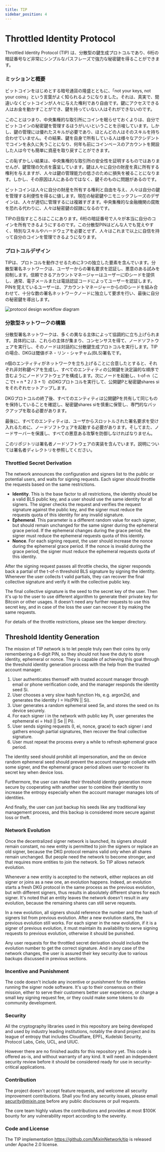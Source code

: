 ```yaml
---
title: TIP
sidebar_position: 4
---
```


# Throttled Identity Protocol

Throttled Identity Protocol (TIP) は、分散型の鍵生成プロトコルであり、6桁の暗証番号など非常にシンプルなパスフレーズで強力な秘密鍵を得ることができます。


### ミッションと概要

ビットコインをはじめとする暗号通貨の隆盛とともに、「not your keys, not your coins」という言葉がよく知られるようになりました。それは、真実で、間違いなくビットコインが人々に与えた権利であり自由です。鍵にアクセスできる人はお金を動かすことができ、鍵を持っていない人はそれができないのです。

このことはつまり、中央集権的な取引所にコインを眠らせておくよりは、自分でビットコインの秘密鍵を管理するほうがいいということを示唆しています。しかし、鍵の管理には優れたスキルが必要であり、ほとんどの人はそのスキルを持ち合わせていません。その結果、鍵を自身で所有している人は様々なアクシデントでコインを永久に失うことになり、何年も前にコインベースのアカウントを開設した人は今でも簡単に資産を取り戻すことができます。

この恥ずかしい結果は、中央集権的な取引所の安全性を証明するものではありませんが、鍵管理の欠点を露呈しています。鍵は人々に自分の財産を真に所有する権利を与えますが、人々は鍵の管理能力の低さのために損失を被ることになります。しかし、その原因は人にあるのではなく、鍵そのものに問題があるのです。

ビットコインは人々に自分の財産を所有する権利と自由を与え、人々は自分の鍵を管理する利便性を得るに値します。現在の秘密鍵やニモニックフレーズのデザインは、人々が適切に管理するには複雑すぎます。中央集権的な金融機関の腐敗を恐れる代わりに、人々は秘密鍵の奴隷になるのです。

TIPの目指すところはここにあります。6桁の暗証番号で人々が本当に自分のコインを所有できるようにするのです。この分散型PINはどんな人でも覚えやすく、特別なスキルやハードウェアを必要とせず、人々はこれまで以上に自信を持って自分のコインを管理できるようになります。

### プロトコルデザイン

TIPは、プロトコルを動作させるために3つの独立した要素を含んでいます。分散型署名ネットワークは、ユーザーからの署名要求を認証し、悪意のある試みを抑制します。信頼できるアカウントマネージャーはユーザーにIDシードを提供し、通常、電子メールまたは電話認証コードによってユーザーを認証します。PINを覚えているユーザーは、アカウントマネージャーからのIDシードを組み合わせて、十分な数の署名ネットワークノードに独立して要求を行い、最後に自分の秘密鍵を導出します。

![protocol design workflow diagram](./workflow.jpg)

### 分散型ネットワークの構築

分散型署名ネットワークは、多くの異なる主体によって協調的に立ち上げられます。具体的には、これらの主体が集まり、コンセンサスを得て、ノードソフトウェアを実行し、そのノードは対話的に分散鍵生成プロトコルを実行します。TIPの場合、DKGは閾値ボネ・リン・シャチャム(BLS)署名です。

n個のエンティティがネットワークを立ち上げることに合意したとすると、それぞれ非対称鍵ペアを生成し、すべてのエンティティの公開鍵を決定論的な順序で含むようにノードソフトウェアを構成します。次にノードを起動し、t-of-n（ここでt = n * 2 / 3 + 1）のDKGプロトコルを実行して、公開鍵Pと秘密鍵shares siをそれぞれセットアップします。

DKGプロトコルの終了後、すべてのエンティティは公開鍵Pを共有して同じものを保持していることを確認し、秘密鍵shares siを慎重に保管し、専門的なバックアップを取る必要があります。

最後に、すべてのエンティティは、ユーザからスロットルされた署名要求を受け入れるために、ノードソフトウェアを起動する必要があります。そしてまた、ノードサーバーを保護し、すべての悪意ある攻撃を防御しなければなりません。

このリポジトリは署名者ノードソフトウェアの実装を含んでいます。説明については署名者ディレクトリを参照してください。

### Throttled Secret Derivation

The network announces the configuration and signers list to the public or potential users, and waits for signing requests. Each signer should throttle the requests based on the same restrictions.

- **Identity**. This is the base factor to all restrictions, the identity should be a valid BLS public key, and a user should use the same identity for all signers. The signer checks the request and verifies the request signature against the public key, and the signer must reduce the requests quota of this identity for any invalid signature.
- **Ephemeral**. This parameter is a different random value for each signer, but should remain unchanged for the same signer during the ephemeral grace period. If the ephemeral changes during the grace period, the signer must reduce the ephemeral requests quota of this identity.
- **Nonce**. For each signing request, the user should increase the nonce during the ephemeral grace period. If the nonce is invalid during the grace period, the signer must reduce the ephemeral requests quota of this identity.

After the signing request passes all throttle checks, the signer responds back a partial of the t-of-n threshold BLS signature by signing the identity. Whenever the user collects t valid partials, they can recover the final collective signature and verify it with the collective public key.

The final collective signature is the seed to the secret key of the user. Then it's up to the user to use different algorithm to generate their private key for Bitcoin or other usages. It doesn't need any further requests to use this secret key, and in case of the loss the user can recover it by making the same requests.

For details of the throttle restrictions, please see the keeper directory.

## Threshold Identity Generation

The mission of TIP network is to let people truly own their coins by only remembering a 6-digit PIN, so they should not have the duty to store identity, ephemeral or nonce. They is capable of achieving this goal through the threshold identity generation process with the help from the trusted account manager.


1. User authenticates themself with trusted account manager through email or phone verification code, and the manager responds the identity seed Si.
2. User chooses a very slow hash function Hs, e.g. argon2id, and generates the identity I = Hs(PIN || Si).
3. User generates a random ephemeral seed Se, and stores the seed on its device securely.
4. For each signer i in the network with public key Pi, user generates the ephemeral ei = Hs(I || Se || Pi).
5. User sends signing requests (I, ei, nonce, grace) to each signer i and gathers enough partial signatures, then recover the final collective signature.
6. User must repeat the process every a while to refresh ephemeral grace period.

The identity seed should prohibit all impersonation, and the on device random ephemeral seed should prevent the account manager collude with some signer, and the ephemeral grace period allows user to recover its secret key when device loss.

Furthermore, the user can make their threshold identity generation more secure by cooperating with another user to combine their identity to increase the entropy especially when the account manager manages lots of identities.

And finally, the user can just backup his seeds like any traditional key management process, and this backup is considered more secure against loss or theft.

### Network Evolution

Once the decentralized signer network is launched, its signers should remain constant, no new entity is permitted to join the signers or replace an old signer, because the DKG protocol remains valid only when all shares remain unchanged. But people need the network to become stronger, and that requires more entities to join the network. So TIP allows network evolution.

Whenever a new entity is accepted to the network, either replaces an old signer or joins as a new one, an evolution happens. Indeed, an evolution starts a fresh DKG protocol in the same process as the previous evolution, but with different signers, thus results in absolutely different shares for each signer. It's noted that an entity leaves the network doesn't result in any evolution, because the remaining shares can still serve requests.

In a new evolution, all signers should reference the number and the hash of signers list from previous evolution. After a new evolution starts, the previous evolution still works. For each signer in the new evolution, if it is a signer of previous evolution, it must maintain its availability to serve signing requests to previous evolution, otherwise it should be punished.

Any user requests for the throttled secret derivation should include the evolution number to get the correct signature. And in any case of the network changes, the user is assured their key security due to various backups discussed in previous sections.

### Incentive and Punishment

The code doesn't include any incentive or punishment for the entities running the signer node software. It's up to their consensus on their mission, either to serve their customers better user experience, or charge a small key signing request fee, or they could make some tokens to do community development.

### Security

All the cryptography libraries used in this repository are being developed and used by industry leading institutions, notably the drand project and its league of entropy that includes Cloudflare, EPFL, Kudelski Security, Protocol Labs, Celo, UCL, and UIUC.

However there are no finished audits for this repository yet. This code is offered as-is, and without warranty of any kind. It will need an independent security review before it should be considered ready for use in security-critical applications.

### Contribution

The project doesn't accept feature requests, and welcome all security improvement contributions. Shall you find any security issues, please email security@mixin.one before any public disclosures or pull requests.

The core team highly values the contributions and provides at most $100K bounty for any vulnerability report according to the severity.

### Code and License

The TIP implementation https://github.com/MixinNetwork/tip is released under Apache 2.0 license.
